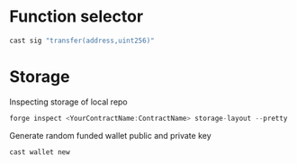 # Function selector

```jsx
cast sig "transfer(address,uint256)"
```

# Storage

Inspecting storage of local repo

```jsx
forge inspect <YourContractName:ContractName> storage-layout --pretty
```

Generate random funded wallet public and private key

```shell
cast wallet new
```